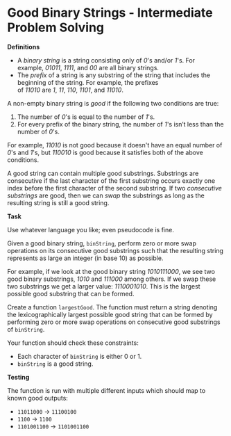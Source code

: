 # Good Binary Strings - Intermediate Problem Solving

**Definitions**

- A *binary string* is a string consisting only of *0*'s and/or *1*'s. For example, *01011*, *1111*, and *00* are all binary strings.
- The *prefix* of a string is any substring of the string that includes the beginning of the string. For example, the prefixes of *11010* are *1*, *11*, *110*, *1101*, and *11010*.

A non-empty binary string is *good* if the following two conditions are true:

1. The number of *0*'s is equal to the number of *1*'s.
2. For every prefix of the binary string, the number of *1*'s isn’t less than the number of *0*'s.

For example, *11010* is not good because it doesn't have an equal number of *0*'s and *1*'s, but *110010* is good because it satisfies both of the above conditions.

A good string can contain multiple good substrings. Substrings are consecutive if the last character of the first substring occurs exactly one index before the first character of the second substring. If two *consecutive substrings* are good, then we can *swap* the substrings as long as the resulting string is still a good string.

**Task**

Use whatever language you like; even pseudocode is fine.

Given a good binary string, `binString`, perform zero or more swap operations on its consecutive good substrings such that the resulting string represents as large an integer (in base 10) as possible.

For example, if we look at the good binary string *1010111000*, we see two good binary substrings, *1010* and *111000* among others. If we swap these two substrings we get a larger value: *1110001010*. This is the largest possible good substring that can be formed.

Create a function `largestGood`. The function must return a string denoting the lexicographically largest possible good string that can be formed by performing zero or more swap operations on consecutive good substrings of `binString`.

Your function should check these constraints:

- Each character of `binString` is either 0 or 1.
- `binString` is a good string.

**Testing**

The function is run with multiple different inputs which should map to known good outputs:

- `11011000` → `11100100`
- `1100` → `1100`
- `1101001100` → `1101001100`
